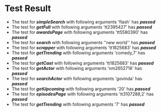 # Test Result
- The test for ***simpleSearch*** with following arguments  'flash' has  ***passed***
- The test for ***getFull*** with following arguments  'tt2395427' has  ***passed***
- The test for ***awardsPage*** with following arguments  'tt5580390' has  ***passed***
- The test for ***search*** with following arguments  ''new world'' has  ***passed***
- The test for ***scrapper*** with following arguments  'tt1825683' has  ***passed***
- The test for ***getTrending*** with following arguments  'comedy,7' has  ***passed***
- The test for ***getCast*** with following arguments  'tt1825683' has  ***passed***
- The test for ***getActor*** with following arguments  'nm2652716' has  ***passed***
- The test for ***searchActor*** with following arguments  'govinda' has  ***passed***
- The test for ***getUpcoming*** with following arguments  '20' has  ***passed***
- The test for ***episodesPage*** with following arguments  'tt3107288,2' has  ***passed***
- The test for ***getTrending*** with following arguments  '7' has  ***passed***